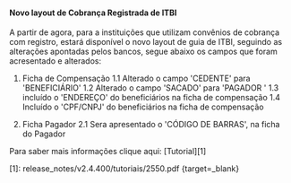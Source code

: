 #### Novo layout de Cobrança Registrada de ITBI

A partir de agora, para a instituições que utilizam convênios de cobrança com registro, estará disponível o novo layout de guia de ITBI, seguindo as alterações apontadas pelos bancos, segue abaixo os campos que foram acresentado e alterados:

1. Ficha de Compensação
 1.1 Alterado o campo 'CEDENTE' para 'BENEFICIÁRIO' 
 1.2 Alterado o campo 'SACADO' para 'PAGADOR '
 1.3 incluído o 'ENDEREÇO' do beneficiários na ficha de compensação
 1.4 Incluído o 'CPF/CNPJ' do beneficiários na ficha de compensação

 
2. Ficha Pagador
 2.1 Sera apresentado o 'CÓDIGO DE BARRAS', na ficha do Pagador 

 

 
Para saber mais informações clique aqui: [Tutorial][1]

[1]: release_notes/v2.4.400/tutoriais/2550.pdf {target=_blank}
